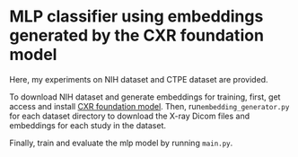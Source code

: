 # MLP classifier using embeddings generated by the CXR foundation model

Here, my experiments on NIH dataset and CTPE dataset are provided. 

To download NIH dataset and generate embeddings for training, first, get access and install [CXR foundation model](https://github.com/Google-Health/imaging-research/blob/master/cxr-foundation/README.md). 
Then, run`embedding_generator.py` for each dataset directory to download the X-ray Dicom files and embeddings for each study in the dataset.

Finally, train and evaluate the mlp model by running `main.py`.


